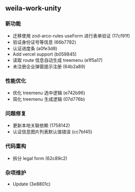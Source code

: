 ## weila-work-unity

### 新功能

- 迁移使用 zod-arco-rules useForm 进行表单验证 (17cf91f)
- 验证身份证号等信息 (66b7782)
- 认证进度条 (a0fe3d8)
- Add vercel support (b059845)
- 读取 route 信息自动生成 treemenu (e1f5a17)
- 未注册企业弹窗提示注册 (64b2a89)

### 性能优化

- 优化 treemenu 选中逻辑 (e742b96)
- 简化 treemenu 生成逻辑 (07d776b)

### 问题修复

- 更新本地关联依赖 (1758142)
- 认证信息图片列表默认值错误 (cc7bf45)

### 代码重构

- 拆分 legal form (62c89c2)

### 杂项维护

- Update (3e8801c)